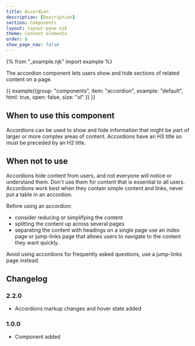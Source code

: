 ```yaml
---
title: Accordion
description: [Description]
section: Components
layout: layout-pane.njk
theme: Content elements
order: 0
show_page_nav: false
---
```


{% from "_example.njk" import example %}

The accordion component lets users show and hide sections of related content on a page.

{{ example({group: "components", item: "accordion", example: "default", html: true, open: false, size: "xl" }) }}


## When to use this component

Accordions can be used to show and hide information that might be part of larger or more complex areas of content. Accordions have an H3 title so must be preceded by an H2 title.

## When not to use

Accordions hide content from users, and not everyone will notice or understand them. Don't use them for content that is essential to all users. Accordions work best when they contain simple content and links, never put a table in an accordion.

Before using an accordion:

- consider reducing or simplifying the content
- splitting the content up across several pages
- separating the content with headings on a single page use an index page or jump-links page that allows users to navigate to the content they want quickly.

Avoid using accordions for frequently asked questions, use a jump-links page instead.

## Changelog

### 2.2.0

- Accordions markup changes and hover state added

### 1.0.0

- Component added